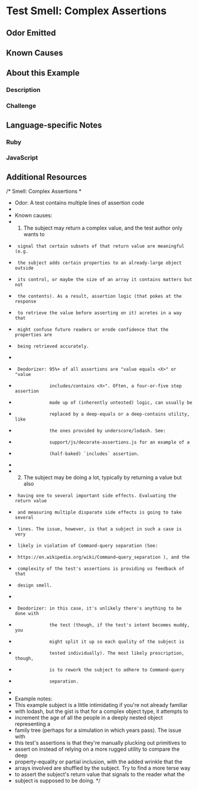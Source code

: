 # Test Smell: Complex Assertions

## Odor Emitted

## Known Causes

## About this Example

### Description

### Challenge

## Language-specific Notes

### Ruby

### JavaScript

## Additional Resources

/* Smell: Complex Assertions
 *
 * Odor: A test contains multiple lines of assertion code
 *
 * Known causes:
 *   1. The subject may return a complex value, and the test author only wants to
 *      signal that certain subsets of that return value are meaningful (e.g.
 *      the subject adds certain properties to an already-large object outside
 *      its control, or maybe the size of an array it contains matters but not
 *      the contents). As a result, assertion logic (that pokes at the response
 *      to retrieve the value before asserting on it) acretes in a way that
 *      might confuse future readers or erode confidence that the properties are
 *      being retrieved accurately.
 *
 *      Deodorizer: 95%+ of all assertions are "value equals <X>" or "value
 *                  includes/contains <X>". Often, a four-or-five step assertion
 *                  made up of (inherently untested) logic, can usually be
 *                  replaced by a deep-equals or a deep-contains utility, like
 *                  the ones provided by underscore/lodash. See:
 *                  support/js/decorate-assertions.js for an example of a
 *                  (half-baked) `includes` assertion.
 *
 *   2. The subject may be doing a lot, typically by returning a value but also
 *      having one to several important side effects. Evaluating the return value
 *      and measuring multiple disparate side effects is going to take several
 *      lines. The issue, however, is that a subject in such a case is very
 *      likely in violation of Command-query separation (See:
 *      https://en.wikipedia.org/wiki/Command–query_separation ), and the
 *      complexity of the test's assertions is providing us feedback of that
 *      design smell.
 *
 *      Deodorizer: in this case, it's unlikely there's anything to be done with
 *                  the test (though, if the test's intent becomes muddy, you
 *                  might split it up so each quality of the subject is
 *                  tested individually). The most likely prescription, though,
 *                  is to rework the subject to adhere to Command-query
 *                  separation.
 *
 * Example notes:
 *   This example subject is a little intimidating if you're not already familiar
 *   with lodash, but the gist is that for a complex object type, it attempts to
 *   increment the age of all the people in a deeply nested object representing a
 *   family tree (perhaps for a simulation in which years pass). The issue with
 *   this test's assertions is that they're manually plucking out primitives to
 *   assert on instead of relying on a more rugged utility to compare the deep
 *   property-equality or partial inclusion, with the added wrinkle that the
 *   arrays involved are shuffled by the subject. Try to find a more terse way
 *   to assert the subject's return value that signals to the reader what the
 *   subject is supposed to be doing.
 */

